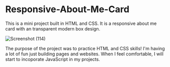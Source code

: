 # Responsive-About-Me-Card
This is a mini project built in HTML and CSS. It is a responsive about me card with an transparent modern box design.

![Screenshot (114)](https://github.com/1jakerobertson/Responsive-About-Me-Card/assets/114871241/01d97bf1-28c5-4092-a69e-e720d53791c1)

The purpose of the project was to practice HTML and CSS skills! I'm having a lot of fun just building pages and websites. When I feel comfortable, I will start to incoporate JavaScript in my projects.
